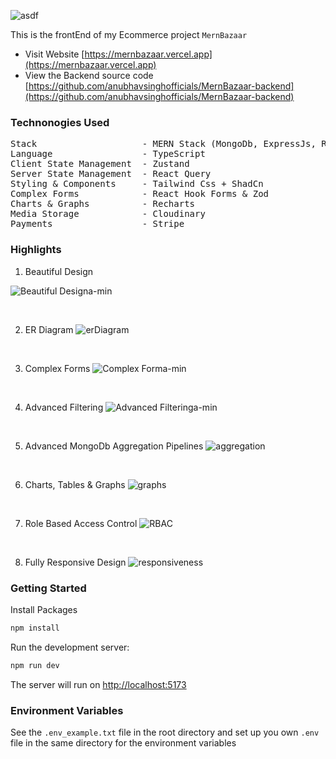 ![asdf](https://github.com/anubhavsinghofficials/MernBazaar-backend/assets/132212797/2f6de3cf-2c9e-420b-9cef-4d09467710da)


This is the frontEnd of my Ecommerce project `MernBazaar`

- Visit Website [https://mernbazaar.vercel.app](https://mernbazaar.vercel.app)
- View the Backend source code [https://github.com/anubhavsinghofficials/MernBazaar-backend](https://github.com/anubhavsinghofficials/MernBazaar-backend)

### Technonogies Used

<pre>
Stack                    - MERN Stack (MongoDb, ExpressJs, ReactJs, NodeJs)
Language                 - TypeScript
Client State Management  - Zustand
Server State Management  - React Query
Styling & Components     - Tailwind Css + ShadCn
Complex Forms            - React Hook Forms & Zod
Charts & Graphs          - Recharts
Media Storage            - Cloudinary
Payments                 - Stripe
</pre>

### Highlights

1. Beautiful Design

 ![Beautiful Designa-min](https://github.com/anubhavsinghofficials/MernBazaar-backend/assets/132212797/92a7aa16-2cba-4387-a80e-e322b214552d)

&nbsp;

2. ER Diagram
![erDiagram](https://github.com/anubhavsinghofficials/MernBazaar-backend/assets/132212797/f7a25b90-a5c7-464f-8b7f-ac1f841aeba3)

&nbsp;

3. Complex Forms
![Complex Forma-min](https://github.com/anubhavsinghofficials/MernBazaar-backend/assets/132212797/f76ab5b3-4efb-4f02-bd2c-b88ebd23701f)

&nbsp;

4. Advanced Filtering
![Advanced Filteringa-min](https://github.com/anubhavsinghofficials/MernBazaar-backend/assets/132212797/0086ac33-fa9b-4110-9a8a-0426cc0db154)

&nbsp;

5. Advanced MongoDb Aggregation Pipelines
![aggregation](https://github.com/anubhavsinghofficials/MernBazaar-frontend/assets/132212797/534eb25e-81aa-4120-af51-d2d8ab43ee04)

&nbsp;

6. Charts, Tables & Graphs
![graphs](https://github.com/anubhavsinghofficials/MernBazaar-frontend/assets/132212797/4bbcb9a2-3313-4a3a-b707-aa53682621b5)

&nbsp;

7. Role Based Access Control
![RBAC](https://github.com/anubhavsinghofficials/MernBazaar-frontend/assets/132212797/101223b0-4bc5-462a-b535-5c2d4350252d)

&nbsp;

8. Fully Responsive Design
![responsiveness](https://github.com/anubhavsinghofficials/MernBazaar-frontend/assets/132212797/3ea872b5-2697-45d9-a96b-c2e1716f97d5)




### Getting Started

Install Packages

```bash
npm install
```
Run the development server:

```bash
npm run dev
```

The server will run on [http://localhost:5173](http://localhost:5173)

### Environment Variables

See the `.env_example.txt` file in the root directory and set up you own `.env` file in the same directory for the environment variables

